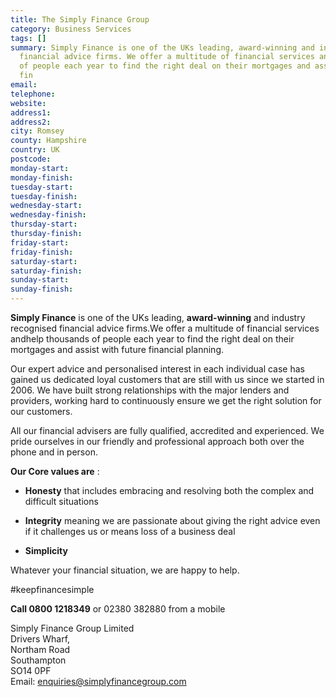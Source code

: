 ```yaml
---
title: The Simply Finance Group
category: Business Services
tags: []
summary: Simply Finance is one of the UKs leading, award-winning and industry recognised
  financial advice firms. We offer a multitude of financial services and help thousands
  of people each year to find the right deal on their mortgages and assist with future
  fin
email: 
telephone: 
website: 
address1: 
address2: 
city: Romsey
county: Hampshire
country: UK
postcode: 
monday-start: 
monday-finish: 
tuesday-start: 
tuesday-finish: 
wednesday-start: 
wednesday-finish: 
thursday-start: 
thursday-finish: 
friday-start: 
friday-finish: 
saturday-start: 
saturday-finish: 
sunday-start: 
sunday-finish: 
---
```

 **Simply Finance** is one of the UKs leading, **award-winning** and industry recognised financial advice firms.We offer a multitude of financial services andhelp thousands of people each year to find the right deal on their mortgages and assist with future financial planning.

Our expert advice and personalised interest in each individual case has gained us dedicated loyal customers that are still with us since we started in 2006. We have built strong relationships with the major lenders and providers, working hard to continuously ensure we get the right solution for our customers.

All our financial advisers are fully qualified, accredited and experienced. We pride ourselves in our friendly and professional approach both over the phone and in person.

**Our Core values are** :

- **Honesty** that includes embracing and resolving both the complex and difficult situations

- **Integrity** meaning we are passionate about giving the right advice even if it challenges us or means loss of a business deal

- **Simplicity**

Whatever your financial situation, we are happy to help.

#keepfinancesimple

**Call 0800 1218349** or 02380 382880 from a mobile

Simply Finance Group Limited  
Drivers Wharf,  
Northam Road  
Southampton  
SO14 0PF  
Email: [enquiries@simplyfinancegroup.com](mailto:enquiries@simplyfinancegroup.com)

